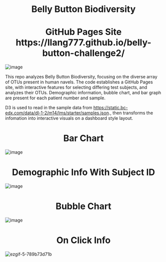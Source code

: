 <h1 align="center"> Belly Button Biodiversity </h1>
<h1 align="center"> GitHub Pages Site https://llang777.github.io/belly-button-challenge2/ </h1>

![image](https://github.com/llang777/belly-button-challenge2/assets/146140759/31f8a211-b5b8-455d-aad7-852faf24d15d)


 This repo analyzes  Belly Button Biodiversity, focusing on the diverse array of OTUs present in human navels.
 The code establishes a GitHub Pages site, with interactive features for selecting differing test subjects, and
 analyzes their OTUs. Demographic information, bubble chart, and bar graph are present for each patient number and sample.

  D3 is used to read in the sample data from https://static.bc-edx.com/data/dl-1-2/m14/lms/starter/samples.json., then
  transforms the infomation into interactive visuals on a dashboard style layout.

<h1 align="center"> Bar Chart </h1>

![image](https://github.com/llang777/belly-button-challenge2/assets/146140759/d6641a84-1114-4a44-bb5a-0aaf0dba9981)

<h1 align="center"> Demographic Info With Subject ID </h1>

![image](https://github.com/llang777/belly-button-challenge2/assets/146140759/51adf9d6-0a4a-48a5-8791-e1f75c832c3c)

<h1 align="center"> Bubble Chart </h1>

![image](https://github.com/llang777/belly-button-challenge2/assets/146140759/fc26aaab-eb3e-40bd-adf7-2297da6bd96c)

<h1 align="center"> On Click Info </h1>

![ezgif-5-789b73d71b](https://github.com/llang777/belly-button-challenge2/assets/146140759/562eea90-b674-4a99-9093-7fa293192fcb)

